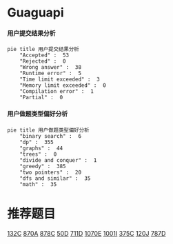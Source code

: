 # Guaguapi

<!-- tabs:start -->



#### **用户提交结果分析**

```mermaid
pie title 用户提交结果分析
    "Accepted" :  53
    "Rejected" :  0
    "Wrong answer" :  38
    "Runtime error" :  5
    "Time limit exceeded" :  3
    "Memory limit exceeded" :  0
    "Compilation error" :  1
    "Partial" :  0
```

#### **用户做题类型偏好分析**

```mermaid
pie title 用户做题类型偏好分析
    "binary search" :  6
    "dp" :  355
    "graphs" :  44
    "trees" :  0
    "divide and conquer" :  1
    "greedy" :  385
    "two pointers" :  20
    "dfs and similar" :  35
    "math" :  35
```



<!-- tabs:end -->
# 推荐题目
[132C](https://codeforces.com/contest/132/problem/C)
[870A](https://codeforces.com/contest/870/problem/A)
[878C](https://codeforces.com/contest/878/problem/C)
[50D](https://codeforces.com/contest/50/problem/D)
[711D](https://codeforces.com/contest/711/problem/D)
[1070E](https://codeforces.com/contest/1070/problem/E)
[1001I](https://codeforces.com/contest/1001/problem/I)
[375C](https://codeforces.com/contest/375/problem/C)
[120J](https://codeforces.com/contest/120/problem/J)
[787D](https://codeforces.com/contest/787/problem/D)
